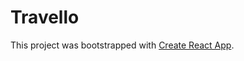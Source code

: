 # Travello

This project was bootstrapped with [Create React App](https://github.com/facebook/create-react-app).

